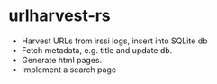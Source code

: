 # urlharvest-rs
* Harvest URLs from irssi logs, insert into SQLite db
* Fetch metadata, e.g. title and update db.
* Generate html pages.
* Implement a search page